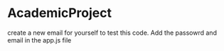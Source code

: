 # AcademicProject

create a new email for yourself to test this code. Add the passowrd and email in the app.js file
